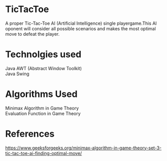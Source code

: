 # TicTacToe
   A proper Tic-Tac-Toe AI (Artificial Intelligence) single playergame.This AI oponent will consider all possible scenarios and makes the most optimal move to defeat the player.

# Technolgies used
   Java AWT (Abstract Window Toolkit)</br>
   Java Swing
   
# Algorithms Used         
   Minimax Algorithm in Game Theory</br>
   Evaluation Function in Game Theory
         
# References
   https://www.geeksforgeeks.org/minimax-algorithm-in-game-theory-set-3-tic-tac-toe-ai-finding-optimal-move/
